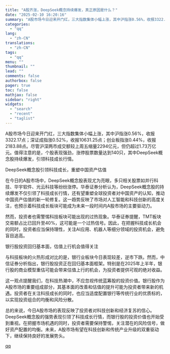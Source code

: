 ```yaml
---
title: "A股齐涨，DeepSeek概念持续爆发，真正原因是什么？"
date: "2025-02-10 16:20:16"
summary: "A股市场今日迎来开门红，三大指数集体小幅上涨，其中沪指涨0.56%，收报3322.17点；深证成指涨..."
categories:
  - "qq"
lang:
  - "zh-CN"
translations:
  - "zh-CN"
tags:
  - "qq"
menu: ""
thumbnail: ""
lead: ""
comments: false
authorbox: false
pager: true
toc: false
mathjax: false
sidebar: "right"
widgets:
  - "search"
  - "recent"
  - "taglist"
---
```


A股市场今日迎来开门红，三大指数集体小幅上涨，其中沪指涨0.56%，收报3322.17点；深证成指涨0.52%，收报10631.25点；创业板指涨0.44%，收报2183.88点。尽管沪深两市成交额较上周五缩量2294亿元，但仍超过1.73万亿元。值得注意的是，个股表现强劲，涨停股票数量达到140只，其中DeepSeek概念股持续爆发，引领科技成长行情。

DeepSeek概念股引领科技成长，重塑中国资产估值

在今日的A股市场中，DeepSeek概念股表现尤为亮眼，多只相关股票如并行科技、华宇软件、光云科技等纷纷涨停。华泰证券分析认为，DeepSeek概念股的持续爆发不仅引领了科技成长行情，还有望重塑全球投资者对中国资产的认知，推动中国资产估值的新一轮修复。这一趋势反映了市场对人工智能和科技创新的高度关注，也预示着科技成长板块可能成为未来一段时间内A股市场的主要驱动力。

然而，投资者也需警惕科技板块可能出现的过热现象。华泰证券提醒，TMT板块交易额占比已回升至40%，这可能是一个过热信号。因此，在把握科技成长机会的同时，投资者应当保持理性，关注AI应用、机器人等细分领域的投资机会，避免盲目追高。

银行股投资回归基本面，估值上行机会值得关注

与科技板块的火热形成对比的是，银行业板块今日表现较差，逆市下跌。然而，中信证券分析指出，银行股投资正在回归基本面框架。特别是在2025年上半年，银行股的商业模型重估可能会带来估值上行的机会，为投资者提供可观的绝对收益。

这一观点提醒我们，在科技热潮中，不应忽视传统蓝筹股的投资价值。银行股作为A股市场的重要组成部分，其基本面的改善和估值的提升可能为投资者带来新的机遇。投资者在关注科技成长的同时，也应当适度配置银行等传统行业的优质标的，以实现投资组合的均衡和风险分散。

总的来说，今日A股市场的表现反映了投资者对科技创新和经济复苏的信心。DeepSeek概念股的强势表现引领了科技成长行情，而银行股的投资价值也开始受到重视。在把握市场机遇的同时，投资者需要保持警惕，关注潜在的风险信号，做好资产配置的均衡。未来，A股市场有望在科技创新和传统产业升级的双重驱动下，继续保持良好的发展势头。

[qq](https://new.qq.com/rain/a/20250210A05K4K00)
